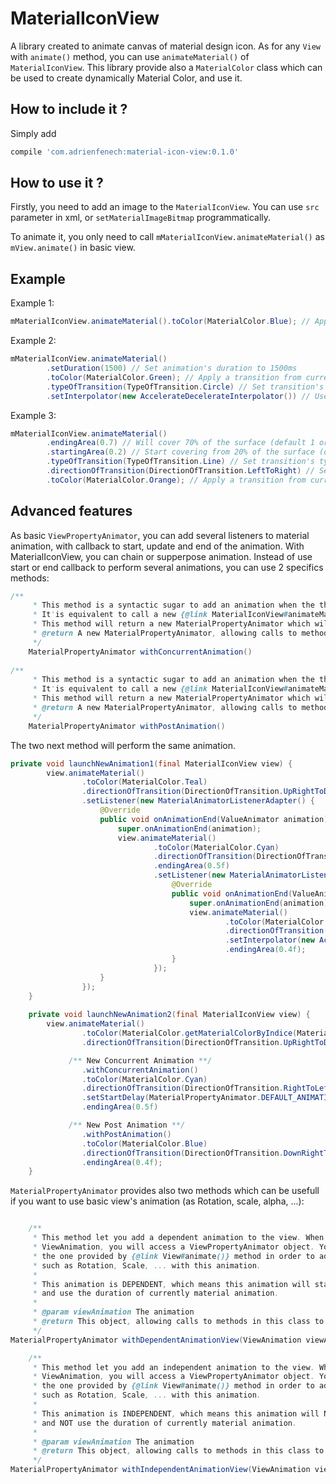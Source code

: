 # MaterialIconView

A library created to animate canvas of material design icon. As for any `View` with `animate()` method, you can use  `animateMaterial()` of `MaterialIconView`.
This library provide also a `MaterialColor` class which can be used to create dynamically Material Color, and use it.
## How to include it ?

Simply add

```groovy
compile 'com.adrienfenech:material-icon-view:0.1.0'
```

## How to use it ?

Firstly, you need to add an image to the `MaterialIconView`. You can use `src` parameter in xml, or `setMaterialImageBitmap` programmatically.

To animate it, you only need to call `mMaterialIconView.animateMaterial()` as `mView.animate()` in basic view.

## Example

Example 1:
```Java
mMaterialIconView.animateMaterial().toColor(MaterialColor.Blue); // Apply a default transition from current color to Blue.
```

Example 2:
```Java
mMaterialIconView.animateMaterial()
        .setDuration(1500) // Set animation's duration to 1500ms
        .toColor(MaterialColor.Green); // Apply a transition from current color to Green
        .typeOfTransition(TypeOfTransition.Circle) // Set transition's type to a Circle
        .setInterpolator(new AccelerateDecelerateInterpolator()) // Use AccelerateDecelerate interpolator
```

Example 3:
```Java
mMaterialIconView.animateMaterial()
        .endingArea(0.7) // Will cover 70% of the surface (default 1 or 100%)
        .startingArea(0.2) // Start covering from 20% of the surface (default 0 or 0%)
        .typeOfTransition(TypeOfTransition.Line) // Set transition's type to a Line
        .directionOfTransition(DirectionOfTransition.LeftToRight) // Set transition's direction from Left to Right
        .toColor(MaterialColor.Orange); // Apply a transition from current color to Orange
```

## Advanced features

As basic `ViewPropertyAnimator`, you can add several listeners to material animation, with callback to start, update and end of the animation.
With MaterialIconView, you can chain or supperpose animation. Instead of use start or end callback to perform several animations, you can use 2 specifics methods:

```Java
/**
     * This method is a syntactic sugar to add an animation when the this one will start.
     * It'is equivalent to call a new {@link MaterialIconView#animateMaterial()} in {@link MaterialAnimatorListenerAdapter#onAnimationStart(ValueAnimator)}.
     * This method will return a new MaterialPropertyAnimator which will be called at the beginning of this one (One frame later)
     * @return A new MaterialPropertyAnimator, allowing calls to methods in this class to be chained.
     */
    MaterialPropertyAnimator withConcurrentAnimation()
    
/**
     * This method is a syntactic sugar to add an animation when the this one will finish.
     * It'is equivalent to call a new {@link MaterialIconView#animateMaterial()} in {@link MaterialAnimatorListenerAdapter#onAnimationEnd(ValueAnimator)}.
     * This method will return a new MaterialPropertyAnimator which will be called at the end of this one (One frame later)
     * @return A new MaterialPropertyAnimator, allowing calls to methods in this class to be chained.
     */
    MaterialPropertyAnimator withPostAnimation()
```

The two next method will perform the same animation.

```Java
private void launchNewAnimation1(final MaterialIconView view) {
        view.animateMaterial()
                .toColor(MaterialColor.Teal)
                .directionOfTransition(DirectionOfTransition.UpRightToDownLeft)
                .setListener(new MaterialAnimatorListenerAdapter() {
                    @Override
                    public void onAnimationEnd(ValueAnimator animation) {
                        super.onAnimationEnd(animation);
                        view.animateMaterial()
                                .toColor(MaterialColor.Cyan)
                                .directionOfTransition(DirectionOfTransition.RightToLeft)
                                .endingArea(0.5f)
                                .setListener(new MaterialAnimatorListenerAdapter() {
                                    @Override
                                    public void onAnimationEnd(ValueAnimator animation) {
                                        super.onAnimationEnd(animation);
                                        view.animateMaterial()
                                                .toColor(MaterialColor.Blue)
                                                .directionOfTransition(DirectionOfTransition.DownRightToUpLeft)
                                                .setInterpolator(new AccelerateDecelerateInterpolator())
                                                .endingArea(0.4f);
                                    }
                                });
                    }
                });
    }
    
    private void launchNewAnimation2(final MaterialIconView view) {
        view.animateMaterial()
                .toColor(MaterialColor.getMaterialColorByIndice(MaterialColor.Teal, 500))
                .directionOfTransition(DirectionOfTransition.UpRightToDownLeft)

             /** New Concurrent Animation **/
                .withConcurrentAnimation()
                .toColor(MaterialColor.Cyan)
                .directionOfTransition(DirectionOfTransition.RightToLeft)
                .setStartDelay(MaterialPropertyAnimator.DEFAULT_ANIMATION_DURATION)
                .endingArea(0.5f)

             /** New Post Animation **/
                .withPostAnimation()
                .toColor(MaterialColor.Blue)
                .directionOfTransition(DirectionOfTransition.DownRightToUpLeft)
                .endingArea(0.4f);
    }
```

`MaterialPropertyAnimator` provides also two methods which can be usefull if you want to use basic view's animation (as Rotation, scale, alpha, ...):

```Java

    /**
     * This method let you add a dependent animation to the view. When implementing
     * ViewAnimation, you will access a ViewPropertyAnimator object. You can use this object as
     * the one provided by {@link View#animate()} method in order to add original animation
     * such as Rotation, Scale, ... with this animation.
     *
     * This animation is DEPENDENT, which means this animation will start with the same delay,
     * and use the duration of currently material animation.
     *
     * @param viewAnimation The animation
     * @return This object, allowing calls to methods in this class to be chained.
     */
MaterialPropertyAnimator withDependentAnimationView(ViewAnimation viewAnimation)

    /**
     * This method let you add an independent animation to the view. When implementing
     * ViewAnimation, you will access a ViewPropertyAnimator object. You can use this object as
     * the one provided by {@link View#animate()} method in order to add original animation
     * such as Rotation, Scale, ... with this animation.
     *
     * This animation is INDEPENDENT, which means this animation will NOT start with the same delay,
     * and NOT use the duration of currently material animation.
     *
     * @param viewAnimation The animation
     * @return This object, allowing calls to methods in this class to be chained.
     */
MaterialPropertyAnimator withIndependentAnimationView(ViewAnimation viewAnimation)
```
